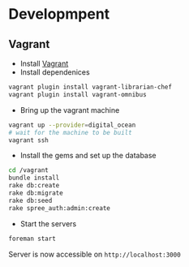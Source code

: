 

# Developmpent

## Vagrant

* Install [Vagrant](http://www.vagrantup.com/)
* Install dependenices
```bash
vagrant plugin install vagrant-librarian-chef
vagrant plugin install vagrant-omnibus
```
* Bring up the vagrant machine
```bash
vagrant up --provider=digital_ocean
# wait for the machine to be built
vagrant ssh
```
* Install the gems and set up the database
```bash
cd /vagrant
bundle install
rake db:create
rake db:migrate
rake db:seed
rake spree_auth:admin:create
```
* Start the servers
```bash
foreman start
```

Server is now accessible on `http://localhost:3000`

